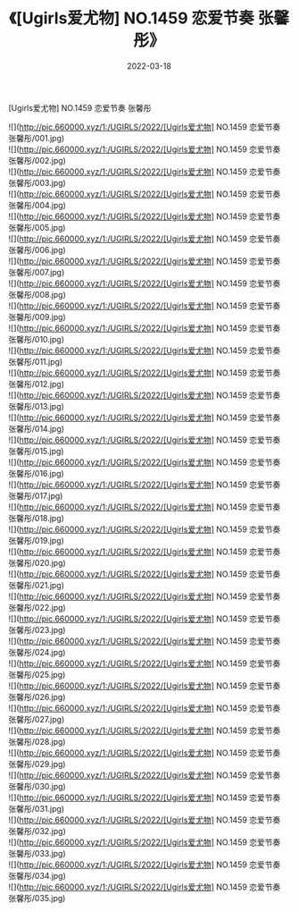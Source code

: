 ﻿---
layout: post
title:  《[Ugirls爱尤物] NO.1459 恋爱节奏 张馨彤》
date:   2022-03-18
img: http://pic.660000.xyz/1:/UGIRLS/2022/[Ugirls爱尤物] NO.1459 恋爱节奏 张馨彤/000.jpg
categories: [美女, 清纯, 唯美]
---

[Ugirls爱尤物] NO.1459 恋爱节奏 张馨彤

 ![](http://pic.660000.xyz/1:/UGIRLS/2022/[Ugirls爱尤物] NO.1459 恋爱节奏 张馨彤/001.jpg) <br>![](http://pic.660000.xyz/1:/UGIRLS/2022/[Ugirls爱尤物] NO.1459 恋爱节奏 张馨彤/002.jpg) <br>![](http://pic.660000.xyz/1:/UGIRLS/2022/[Ugirls爱尤物] NO.1459 恋爱节奏 张馨彤/003.jpg) <br>![](http://pic.660000.xyz/1:/UGIRLS/2022/[Ugirls爱尤物] NO.1459 恋爱节奏 张馨彤/004.jpg) <br>![](http://pic.660000.xyz/1:/UGIRLS/2022/[Ugirls爱尤物] NO.1459 恋爱节奏 张馨彤/005.jpg) <br>![](http://pic.660000.xyz/1:/UGIRLS/2022/[Ugirls爱尤物] NO.1459 恋爱节奏 张馨彤/006.jpg) <br>![](http://pic.660000.xyz/1:/UGIRLS/2022/[Ugirls爱尤物] NO.1459 恋爱节奏 张馨彤/007.jpg) <br>![](http://pic.660000.xyz/1:/UGIRLS/2022/[Ugirls爱尤物] NO.1459 恋爱节奏 张馨彤/008.jpg) <br>![](http://pic.660000.xyz/1:/UGIRLS/2022/[Ugirls爱尤物] NO.1459 恋爱节奏 张馨彤/009.jpg) <br>![](http://pic.660000.xyz/1:/UGIRLS/2022/[Ugirls爱尤物] NO.1459 恋爱节奏 张馨彤/010.jpg) <br>![](http://pic.660000.xyz/1:/UGIRLS/2022/[Ugirls爱尤物] NO.1459 恋爱节奏 张馨彤/011.jpg) <br>![](http://pic.660000.xyz/1:/UGIRLS/2022/[Ugirls爱尤物] NO.1459 恋爱节奏 张馨彤/012.jpg) <br>![](http://pic.660000.xyz/1:/UGIRLS/2022/[Ugirls爱尤物] NO.1459 恋爱节奏 张馨彤/013.jpg) <br>![](http://pic.660000.xyz/1:/UGIRLS/2022/[Ugirls爱尤物] NO.1459 恋爱节奏 张馨彤/014.jpg) <br>![](http://pic.660000.xyz/1:/UGIRLS/2022/[Ugirls爱尤物] NO.1459 恋爱节奏 张馨彤/015.jpg) <br>![](http://pic.660000.xyz/1:/UGIRLS/2022/[Ugirls爱尤物] NO.1459 恋爱节奏 张馨彤/016.jpg) <br>![](http://pic.660000.xyz/1:/UGIRLS/2022/[Ugirls爱尤物] NO.1459 恋爱节奏 张馨彤/017.jpg) <br>![](http://pic.660000.xyz/1:/UGIRLS/2022/[Ugirls爱尤物] NO.1459 恋爱节奏 张馨彤/018.jpg) <br>![](http://pic.660000.xyz/1:/UGIRLS/2022/[Ugirls爱尤物] NO.1459 恋爱节奏 张馨彤/019.jpg) <br>![](http://pic.660000.xyz/1:/UGIRLS/2022/[Ugirls爱尤物] NO.1459 恋爱节奏 张馨彤/020.jpg) <br>![](http://pic.660000.xyz/1:/UGIRLS/2022/[Ugirls爱尤物] NO.1459 恋爱节奏 张馨彤/021.jpg) <br>![](http://pic.660000.xyz/1:/UGIRLS/2022/[Ugirls爱尤物] NO.1459 恋爱节奏 张馨彤/022.jpg) <br>![](http://pic.660000.xyz/1:/UGIRLS/2022/[Ugirls爱尤物] NO.1459 恋爱节奏 张馨彤/023.jpg) <br>![](http://pic.660000.xyz/1:/UGIRLS/2022/[Ugirls爱尤物] NO.1459 恋爱节奏 张馨彤/024.jpg) <br>![](http://pic.660000.xyz/1:/UGIRLS/2022/[Ugirls爱尤物] NO.1459 恋爱节奏 张馨彤/025.jpg) <br>![](http://pic.660000.xyz/1:/UGIRLS/2022/[Ugirls爱尤物] NO.1459 恋爱节奏 张馨彤/026.jpg) <br>![](http://pic.660000.xyz/1:/UGIRLS/2022/[Ugirls爱尤物] NO.1459 恋爱节奏 张馨彤/027.jpg) <br>![](http://pic.660000.xyz/1:/UGIRLS/2022/[Ugirls爱尤物] NO.1459 恋爱节奏 张馨彤/028.jpg) <br>![](http://pic.660000.xyz/1:/UGIRLS/2022/[Ugirls爱尤物] NO.1459 恋爱节奏 张馨彤/029.jpg) <br>![](http://pic.660000.xyz/1:/UGIRLS/2022/[Ugirls爱尤物] NO.1459 恋爱节奏 张馨彤/030.jpg) <br>![](http://pic.660000.xyz/1:/UGIRLS/2022/[Ugirls爱尤物] NO.1459 恋爱节奏 张馨彤/031.jpg) <br>![](http://pic.660000.xyz/1:/UGIRLS/2022/[Ugirls爱尤物] NO.1459 恋爱节奏 张馨彤/032.jpg) <br>![](http://pic.660000.xyz/1:/UGIRLS/2022/[Ugirls爱尤物] NO.1459 恋爱节奏 张馨彤/033.jpg) <br>![](http://pic.660000.xyz/1:/UGIRLS/2022/[Ugirls爱尤物] NO.1459 恋爱节奏 张馨彤/034.jpg) <br>![](http://pic.660000.xyz/1:/UGIRLS/2022/[Ugirls爱尤物] NO.1459 恋爱节奏 张馨彤/035.jpg) <br>